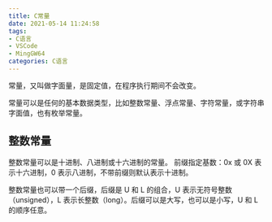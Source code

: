 ```yaml
---
title: C常量
date: 2021-05-14 11:24:58
tags:
- C语言
- VSCode
- MingGW64
categories: C语言
---
```


常量，又叫做字面量，是固定值，在程序执行期间不会改变。

常量可以是任何的基本数据类型，比如整数常量、浮点常量、字符常量，或字符串字面值，也有枚举常量。

## 整数常量

整数常量可以是十进制、八进制或十六进制的常量。
前缀指定基数：0x 或 0X 表示十六进制，0 表示八进制，不带前缀则默认表示十进制。

整数常量也可以带一个后缀，后缀是 U 和 L 的组合，U 表示无符号整数（unsigned），L 表示长整数（long）。后缀可以是大写，也可以是小写，U 和 L 的顺序任意。

## 







